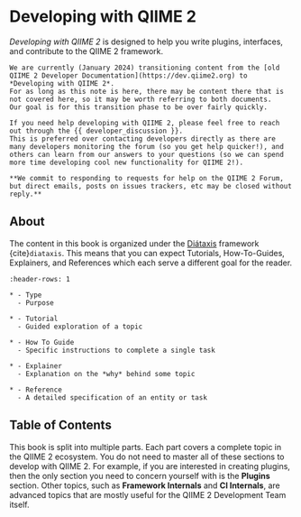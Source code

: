 # Developing with QIIME 2

*Developing with QIIME 2* is designed to help you write plugins, interfaces, and contribute to the QIIME 2 framework.

```{note}
We are currently (January 2024) transitioning content from the [old QIIME 2 Developer Documentation](https://dev.qiime2.org) to *Developing with QIIME 2*.
For as long as this note is here, there may be content there that is not covered here, so it may be worth referring to both documents.
Our goal is for this transition phase to be over fairly quickly.
```

```{note}
If you need help developing with QIIME 2, please feel free to reach out through the {{ developer_discussion }}.
This is preferred over contacting developers directly as there are many developers monitoring the forum (so you get help quicker!), and others can learn from our answers to your questions (so we can spend more time developing cool new functionality for QIIME 2!).

**We commit to responding to requests for help on the QIIME 2 Forum, but direct emails, posts on issues trackers, etc may be closed without reply.**
```

## About
The content in this book is organized under the [Diátaxis](https://diataxis.fr/) framework {cite}`diataxis`.
This means that you can expect Tutorials, How-To-Guides, Explainers, and References which each serve a different goal for the reader.

```{list-table}
:header-rows: 1

* - Type
  - Purpose

* - Tutorial
  - Guided exploration of a topic

* - How To Guide
  - Specific instructions to complete a single task

* - Explainer
  - Explanation on the *why* behind some topic

* - Reference
  - A detailed specification of an entity or task
```

## Table of Contents
This book is split into multiple parts.
Each part covers a complete topic in the QIIME 2 ecosystem.
You do not need to master all of these sections to develop with QIIME 2.
For example, if you are interested in creating plugins,
then the only section you need to concern yourself with is the **Plugins** section.
Other topics, such as **Framework Internals** and **CI Internals**,
are advanced topics that are mostly useful for the QIIME 2 Development Team itself.

```{tableofcontents}
```
